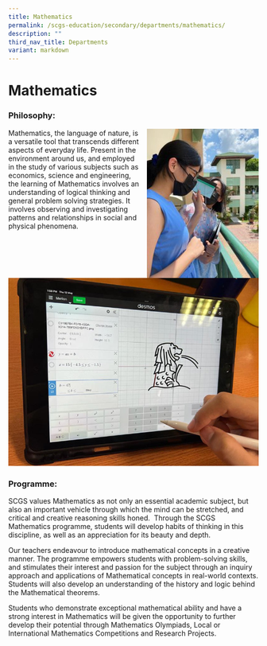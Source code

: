 ```yaml
---
title: Mathematics
permalink: /scgs-education/secondary/departments/mathematics/
description: ""
third_nav_title: Departments
variant: markdown
---
```

# **Mathematics**

### Philosophy:

<img src="/images/Student-3-225x300.jpg" style="width:225px;height:300px;margin-left:15px;" align="right">

Mathematics, the language of nature, is a versatile tool that transcends different aspects of everyday life. Present in the environment around us, and employed in the study of various subjects such as economics, science and engineering, the learning of Mathematics involves an understanding of logical thinking and general problem solving strategies. It involves observing and investigating patterns and relationships in social and physical phenomena.

![](/images/Sec_Mathematics_2.jpg)


### Programme:

SCGS values Mathematics as not only an essential academic subject, but also an important vehicle through which the mind can be stretched, and critical and creative reasoning skills honed.&nbsp; Through the SCGS Mathematics programme, students will develop habits of thinking in this discipline, as well as an appreciation for its beauty and depth.

Our teachers endeavour to introduce mathematical concepts in a creative manner. The programme empowers students with problem-solving skills, and stimulates their interest and passion for the subject through an inquiry approach and applications of Mathematical concepts in real-world contexts. Students will also develop an understanding of the history and logic behind the Mathematical theorems.


Students who demonstrate exceptional mathematical ability and have a strong interest in Mathematics will be given the opportunity to further develop their potential through Mathematics Olympiads, Local or International Mathematics Competitions and Research Projects.